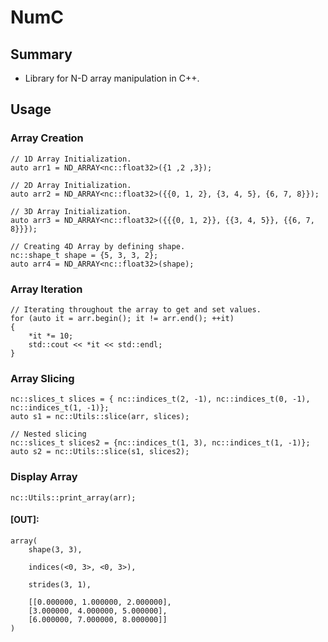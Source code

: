 # NumC

## Summary

- Library for N-D array manipulation in C++.

## Usage

### Array Creation

    // 1D Array Initialization.
    auto arr1 = ND_ARRAY<nc::float32>({1 ,2 ,3});

    // 2D Array Initialization.
    auto arr2 = ND_ARRAY<nc::float32>({{0, 1, 2}, {3, 4, 5}, {6, 7, 8}});

    // 3D Array Initialization.
    auto arr3 = ND_ARRAY<nc::float32>({{{0, 1, 2}}, {{3, 4, 5}}, {{6, 7, 8}}});

    // Creating 4D Array by defining shape.
    nc::shape_t shape = {5, 3, 3, 2};
    auto arr4 = ND_ARRAY<nc::float32>(shape);


### Array Iteration

    // Iterating throughout the array to get and set values.
    for (auto it = arr.begin(); it != arr.end(); ++it)
    {
        *it *= 10;
        std::cout << *it << std::endl;
    }

### Array Slicing

    nc::slices_t slices = { nc::indices_t(2, -1), nc::indices_t(0, -1), nc::indices_t(1, -1)};
    auto s1 = nc::Utils::slice(arr, slices);

    // Nested slicing
    nc::slices_t slices2 = {nc::indices_t(1, 3), nc::indices_t(1, -1)};
    auto s2 = nc::Utils::slice(s1, slices2);


### Display Array

    nc::Utils::print_array(arr);

#### [OUT]:

    array(
        shape(3, 3),

        indices(<0, 3>, <0, 3>),

        strides(3, 1),

        [[0.000000, 1.000000, 2.000000],
        [3.000000, 4.000000, 5.000000],
        [6.000000, 7.000000, 8.000000]]
    )
